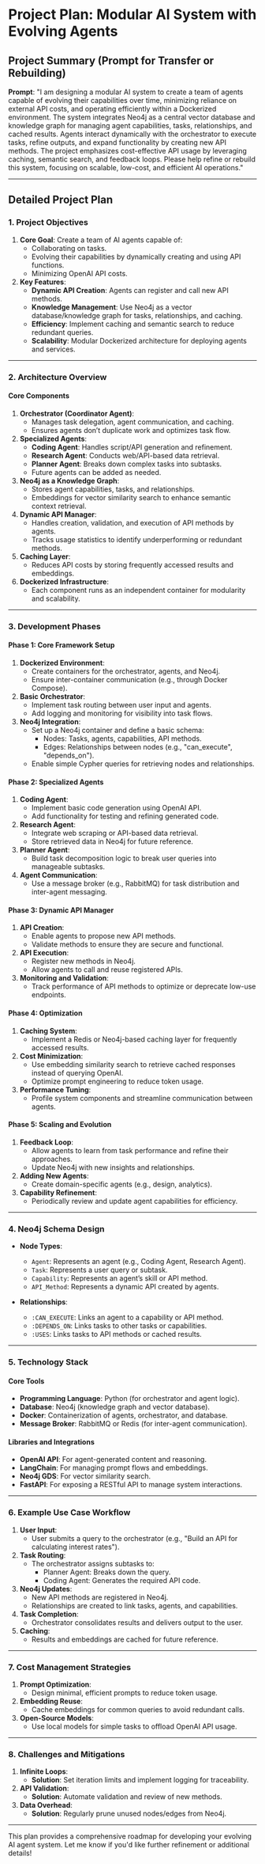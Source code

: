 
# Project Plan: Modular AI System with Evolving Agents

## Project Summary (Prompt for Transfer or Rebuilding)
**Prompt**: 
"I am designing a modular AI system to create a team of agents capable of evolving their capabilities over time, minimizing reliance on external API costs, and operating efficiently within a Dockerized environment. The system integrates Neo4j as a central vector database and knowledge graph for managing agent capabilities, tasks, relationships, and cached results. Agents interact dynamically with the orchestrator to execute tasks, refine outputs, and expand functionality by creating new API methods. The project emphasizes cost-effective API usage by leveraging caching, semantic search, and feedback loops. Please help refine or rebuild this system, focusing on scalable, low-cost, and efficient AI operations."

---

## Detailed Project Plan

### 1. Project Objectives
1. **Core Goal**: Create a team of AI agents capable of:
   - Collaborating on tasks.
   - Evolving their capabilities by dynamically creating and using API functions.
   - Minimizing OpenAI API costs.
2. **Key Features**:
   - **Dynamic API Creation**: Agents can register and call new API methods.
   - **Knowledge Management**: Use Neo4j as a vector database/knowledge graph for tasks, relationships, and caching.
   - **Efficiency**: Implement caching and semantic search to reduce redundant queries.
   - **Scalability**: Modular Dockerized architecture for deploying agents and services.

---

### 2. Architecture Overview

#### Core Components
1. **Orchestrator (Coordinator Agent)**:
   - Manages task delegation, agent communication, and caching.
   - Ensures agents don’t duplicate work and optimizes task flow.
2. **Specialized Agents**:
   - **Coding Agent**: Handles script/API generation and refinement.
   - **Research Agent**: Conducts web/API-based data retrieval.
   - **Planner Agent**: Breaks down complex tasks into subtasks.
   - Future agents can be added as needed.
3. **Neo4j as a Knowledge Graph**:
   - Stores agent capabilities, tasks, and relationships.
   - Embeddings for vector similarity search to enhance semantic context retrieval.
4. **Dynamic API Manager**:
   - Handles creation, validation, and execution of API methods by agents.
   - Tracks usage statistics to identify underperforming or redundant methods.
5. **Caching Layer**:
   - Reduces API costs by storing frequently accessed results and embeddings.
6. **Dockerized Infrastructure**:
   - Each component runs as an independent container for modularity and scalability.

---

### 3. Development Phases

#### Phase 1: Core Framework Setup
1. **Dockerized Environment**:
   - Create containers for the orchestrator, agents, and Neo4j.
   - Ensure inter-container communication (e.g., through Docker Compose).
2. **Basic Orchestrator**:
   - Implement task routing between user input and agents.
   - Add logging and monitoring for visibility into task flows.
3. **Neo4j Integration**:
   - Set up a Neo4j container and define a basic schema:
     - Nodes: Tasks, agents, capabilities, API methods.
     - Edges: Relationships between nodes (e.g., "can_execute", "depends_on").
   - Enable simple Cypher queries for retrieving nodes and relationships.

#### Phase 2: Specialized Agents
1. **Coding Agent**:
   - Implement basic code generation using OpenAI API.
   - Add functionality for testing and refining generated code.
2. **Research Agent**:
   - Integrate web scraping or API-based data retrieval.
   - Store retrieved data in Neo4j for future reference.
3. **Planner Agent**:
   - Build task decomposition logic to break user queries into manageable subtasks.
4. **Agent Communication**:
   - Use a message broker (e.g., RabbitMQ) for task distribution and inter-agent messaging.

#### Phase 3: Dynamic API Manager
1. **API Creation**:
   - Enable agents to propose new API methods.
   - Validate methods to ensure they are secure and functional.
2. **API Execution**:
   - Register new methods in Neo4j.
   - Allow agents to call and reuse registered APIs.
3. **Monitoring and Validation**:
   - Track performance of API methods to optimize or deprecate low-use endpoints.

#### Phase 4: Optimization
1. **Caching System**:
   - Implement a Redis or Neo4j-based caching layer for frequently accessed results.
2. **Cost Minimization**:
   - Use embedding similarity search to retrieve cached responses instead of querying OpenAI.
   - Optimize prompt engineering to reduce token usage.
3. **Performance Tuning**:
   - Profile system components and streamline communication between agents.

#### Phase 5: Scaling and Evolution
1. **Feedback Loop**:
   - Allow agents to learn from task performance and refine their approaches.
   - Update Neo4j with new insights and relationships.
2. **Adding New Agents**:
   - Create domain-specific agents (e.g., design, analytics).
3. **Capability Refinement**:
   - Periodically review and update agent capabilities for efficiency.

---

### 4. Neo4j Schema Design

- **Node Types**:
  - `Agent`: Represents an agent (e.g., Coding Agent, Research Agent).
  - `Task`: Represents a user query or subtask.
  - `Capability`: Represents an agent’s skill or API method.
  - `API_Method`: Represents a dynamic API created by agents.

- **Relationships**:
  - `:CAN_EXECUTE`: Links an agent to a capability or API method.
  - `:DEPENDS_ON`: Links tasks to other tasks or capabilities.
  - `:USES`: Links tasks to API methods or cached results.

---

### 5. Technology Stack

#### Core Tools
- **Programming Language**: Python (for orchestrator and agent logic).
- **Database**: Neo4j (knowledge graph and vector database).
- **Docker**: Containerization of agents, orchestrator, and database.
- **Message Broker**: RabbitMQ or Redis (for inter-agent communication).

#### Libraries and Integrations
- **OpenAI API**: For agent-generated content and reasoning.
- **LangChain**: For managing prompt flows and embeddings.
- **Neo4j GDS**: For vector similarity search.
- **FastAPI**: For exposing a RESTful API to manage system interactions.

---

### 6. Example Use Case Workflow

1. **User Input**:
   - User submits a query to the orchestrator (e.g., "Build an API for calculating interest rates").
2. **Task Routing**:
   - The orchestrator assigns subtasks to:
     - Planner Agent: Breaks down the query.
     - Coding Agent: Generates the required API code.
3. **Neo4j Updates**:
   - New API methods are registered in Neo4j.
   - Relationships are created to link tasks, agents, and capabilities.
4. **Task Completion**:
   - Orchestrator consolidates results and delivers output to the user.
5. **Caching**:
   - Results and embeddings are cached for future reference.

---

### 7. Cost Management Strategies

1. **Prompt Optimization**:
   - Design minimal, efficient prompts to reduce token usage.
2. **Embedding Reuse**:
   - Cache embeddings for common queries to avoid redundant calls.
3. **Open-Source Models**:
   - Use local models for simple tasks to offload OpenAI API usage.

---

### 8. Challenges and Mitigations

1. **Infinite Loops**:
   - **Solution**: Set iteration limits and implement logging for traceability.
2. **API Validation**:
   - **Solution**: Automate validation and review of new methods.
3. **Data Overhead**:
   - **Solution**: Regularly prune unused nodes/edges from Neo4j.

---

This plan provides a comprehensive roadmap for developing your evolving AI agent system. Let me know if you'd like further refinement or additional details!
